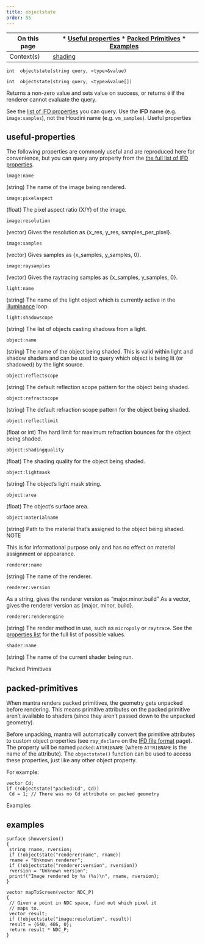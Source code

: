 ```yaml
---
title: objectstate
order: 55
---
```

| On this page | * [Useful properties](#useful-properties) * [Packed Primitives](#packed-primitives) * [Examples](#examples) |
| --- | --- |
| Context(s) | [shading](../contexts/shading.html) |

`int  objectstate(string query, <type>&value)`

`int  objectstate(string query, <type>&value[])`

Returns a non-zero value and sets value on success, or returns `0`
if the renderer cannot evaluate the query.

See the [list of IFD properties](../../props/mantra.html) you can query. Use
the **IFD** name (e.g. `image:samples`),
not the Houdini name (e.g. `vm_samples`).
Useful properties

## useful-properties

The following properties are commonly useful and are reproduced here
for convenience, but you can query any property from the
[the full list of IFD properties](../../props/mantra.html).

`image:name`

(string) The name of the image being rendered.

`image:pixelaspect`

(float) The pixel aspect ratio (X/Y) of the image.

`image:resolution`

(vector) Gives the resolution as {x_res, y_res, samples_per_pixel}.

`image:samples`

(vector) Gives samples as {x_samples, y_samples, 0}.

`image:raysamples`

(vector) Gives the raytracing samples as {x_samples, y_samples, 0}.

`light:name`

(string) The name of the light object which is currently active in the [illuminance](/en/houdini-vex/shading-and-rendering/illuminance "Loops through all light sources in the scene, calling the light shader for each light source to set the Cl and L global variables.") loop.

`light:shadowscope`

(string) The list of objects casting shadows from a light.

`object:name`

(string) The name of the object being shaded. This is valid within light and shadow shaders and can be used to query which object is being lit (or shadowed) by the light source.

`object:reflectscope`

(string) The default reflection scope pattern for the object being shaded.

`object:refractscope`

(string) The default refraction scope pattern for the object being shaded.

`object:reflectlimit`

(float or int) The hard limit for maximum refraction bounces for the object being shaded.

`object:shadingquality`

(float) The shading quality for the object being shaded.

`object:lightmask`

(string) The object’s light mask string.

`object:area`

(float) The object’s surface area.

`object:materialname`

(string) Path to the material that’s assigned to the object being shaded.
NOTE

This is for informational purpose only and has no effect on material assignment or appearance.

`renderer:name`

(string) The name of the renderer.

`renderer:version`

As a string, gives the renderer version as “major.minor.build”
As a vector, gives the renderer version as {major, minor, build}.

`renderer:renderengine`

(string) The render method in use, such as `micropoly` or `raytrace`.
See the [properties list](../../props/mantra.html) for the full list of possible values.

`shader:name`

(string) The name of the current shader being run.

Packed Primitives

## packed-primitives

When mantra renders packed primitives, the geometry gets unpacked before rendering. This means primitive attributes on the packed primitive aren’t available to shaders (since they aren’t passed down to the unpacked geometry).

Before unpacking, mantra will automatically convert the primitive attributes to custom object properties (see `ray_declare` on the [IFD file format](../../render/ifd.html) page). The property will be named `packed:ATTRIBNAME` (where `ATTRIBNAME` is the name of the attribute). The `objectstate()` function can be used to access these properties, just like any other object property.

For example:

```vex
vector Cd;
if (!objectstate("packed:Cd", Cd))
 Cd = 1; // There was no Cd attribute on packed geometry

```

Examples

## examples

```vex
surface showversion() 
{
 string rname, rversion;
 if (!objectstate("renderer:name", rname))
 rname = "Unknown renderer";
 if (!objectstate("renderer:version", rversion))
 rversion = "Unknown version";
 printf("Image rendered by %s (%s)\n", rname, rversion);
}

vector mapToScreen(vector NDC_P)
{
 // Given a point in NDC space, find out which pixel it
 // maps to.
 vector result;
 if (!objectstate("image:resolution", result))
 result = {640, 486, 0};
 return result * NDC_P;
}

```
